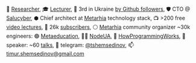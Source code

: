 🔭 [Researcher](https://linkedin.com/in/shemsedinov),
🎓 [Lecturer](https://github.com/HowProgrammingWorks/Index),
👷 3rd in Ukraine [by Github followers](https://github.com/search?q=location%3Aukraine),
🛡️ CTO @ [Salucyber](http://metarhia.com/),
⬢ Chief architect at [Metarhia](https://github.com/metarhia) technology stack,
📺 >200 free [video lectures](https://www.youtube.com/TimurShemsedinov),
🔔 26k [subscribers](https://www.youtube.com/TimurShemsedinov),
⚪ [Metarhia](https://github.com/metarhia) community organizer ~30k engineers:
🟢 [Metaeducation](https://github.com/meta-edu/Index/blob/main/Docs/The-Concept-RU.md),
👨‍💻 [NodeUA](https://www.meetup.com/NodeUA/),
🌱 [HowProgrammingWorks](https://www.meetup.com/HowProgrammingWorks/),
📢 speaker: ~60 [talks](https://github.com/HowProgrammingWorks/Index/blob/master/Courses/Talks.md),
💬 telegram: [@tshemsedinov](https://telegram.me/tshemsedinov),
📫 [timur.shemsedinov@gmail.com](mailto:timur.shemsedinov@gmail.com)
